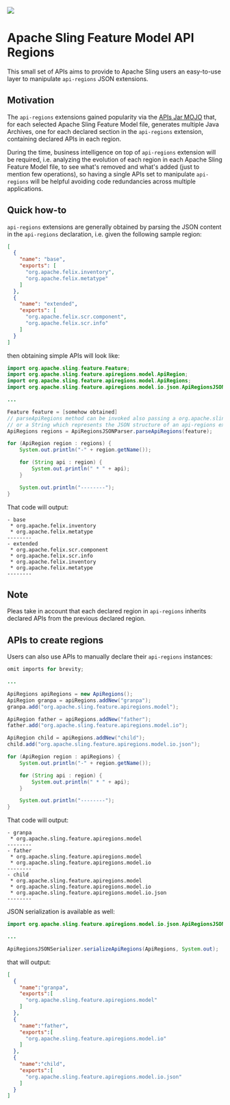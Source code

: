 [<img src="http://sling.apache.org/res/logos/sling.png"/>](http://sling.apache.org)

# Apache Sling Feature Model API Regions

This small set of APIs aims to provide to Apache Sling users an easy-to-use layer to manipulate
`api-regions` JSON extensions.

## Motivation

The `api-regions` extensions gained popularity via the [APIs Jar MOJO](https://github.com/apache/sling-slingfeature-maven-plugin/blob/master/src/main/java/org/apache/sling/feature/maven/mojos/ApisJarMojo.java) that, for each selected Apache Sling Feature Model file, generates multiple Java Archives, one for each declared section in the `api-regions` extension, containing declared APIs in each region.

During the time, business intelligence on top of `api-regions` extension will be required, i.e. analyzing the evolution of each region in each Apache Sling Feature Model file, to see what's removed and what's added (just to mention few operations), so having a single APIs set to manipulate `api-regions` will be helpful avoiding code redundancies across multiple applications.

## Quick how-to

`api-regions` extensions are generally obtained by parsing the JSON content in the `api-regions` declaration, i.e. given the following sample region:

```json
[
  {
    "name": "base",
    "exports": [
      "org.apache.felix.inventory",
      "org.apache.felix.metatype"
    ]
  },
  {
    "name": "extended",
    "exports": [
      "org.apache.felix.scr.component",
      "org.apache.felix.scr.info"
    ]
  }
]
```

then obtaining simple APIs will look like:

```java
import org.apache.sling.feature.Feature;
import org.apache.sling.feature.apiregions.model.ApiRegion;
import org.apache.sling.feature.apiregions.model.ApiRegions;
import org.apache.sling.feature.apiregions.model.io.json.ApiRegionsJSONParser;

...

Feature feature = [somehow obtained]
// parseApiRegions method can be invoked also passing a org.apache.sling.feature.Extension instance
// or a String which represents the JSON structure of an api-regions extension.
ApiRegions regions = ApiRegionsJSONParser.parseApiRegions(feature);

for (ApiRegion region : regions) {
    System.out.println("-" + region.getName());

    for (String api : region) {
        System.out.println(" * " + api);
    }

    System.out.println("--------");
}
```

That code will output:

```
- base
 * org.apache.felix.inventory
 * org.apache.felix.metatype
--------
- extended
 * org.apache.felix.scr.component
 * org.apache.felix.scr.info
 * org.apache.felix.inventory
 * org.apache.felix.metatype
--------
```

## Note

Pleas take in account that each declared region in `api-regions` inherits declared APIs from the previous declared region.


## APIs to create regions

Users can also use APIs to manually declare their `api-regions` instances:

```java
omit imports for brevity;

...

ApiRegions apiRegions = new ApiRegions();
ApiRegion granpa = apiRegions.addNew("granpa");
granpa.add("org.apache.sling.feature.apiregions.model");

ApiRegion father = apiRegions.addNew("father");
father.add("org.apache.sling.feature.apiregions.model.io");

ApiRegion child = apiRegions.addNew("child");
child.add("org.apache.sling.feature.apiregions.model.io.json");

for (ApiRegion region : apiRegions) {
    System.out.println("-" + region.getName());

    for (String api : region) {
        System.out.println(" * " + api);
    }

    System.out.println("--------");
}
```

That code will output:

```
- granpa
 * org.apache.sling.feature.apiregions.model
--------
- father
 * org.apache.sling.feature.apiregions.model
 * org.apache.sling.feature.apiregions.model.io
--------
- child
 * org.apache.sling.feature.apiregions.model
 * org.apache.sling.feature.apiregions.model.io
 * org.apache.sling.feature.apiregions.model.io.json
--------
```

JSON serialization is available as well:

```java
import org.apache.sling.feature.apiregions.model.io.json.ApiRegionsJSONSerializer

...

ApiRegionsJSONSerializer.serializeApiRegions(ApiRegions, System.out);
```

that will output:

```json
[
  {
    "name":"granpa",
    "exports":[
      "org.apache.sling.feature.apiregions.model"
    ]
  },
  {
    "name":"father",
    "exports":[
      "org.apache.sling.feature.apiregions.model.io"
    ]
  },
  {
    "name":"child",
    "exports":[
      "org.apache.sling.feature.apiregions.model.io.json"
    ]
  }
]

```
